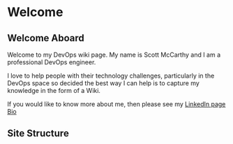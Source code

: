 # Welcome

## Welcome Aboard

Welcome to my DevOps wiki page. My name is Scott McCarthy and I am a professional DevOps engineer.

I love to help people with their technology challenges, particularly in the DevOps space so decided the best way I can help is to capture my knowledge in the form of a Wiki.

If you would like to know more about me, then please see my [LinkedIn page Bio](https://www.linkedin.com/in/scott-m-7747a820)

## Site Structure

<!-- ![Build Status](https://gitlab.com/pages/gitbook/badges/master/build.svg)  -->

<!-- START doctoc generated TOC please keep comment here to allow auto update -->
<!-- **Table of Contents**  *generated with [DocToc](https://github.com/thlorenz/doctoc)* -->
<!-- DON'T EDIT THIS SECTION, INSTEAD RE-RUN doctoc TO UPDATE -->

<!-- END doctoc generated TOC please keep comment here to allow auto update -->
